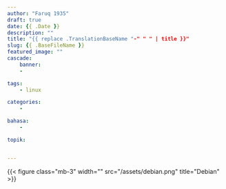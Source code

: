 ```yaml
---
author: "Faruq 1935"
draft: true
date: {{ .Date }}
description: ""
title: "{{ replace .TranslationBaseName "-" " " | title }}"
slug: {{ .BaseFileName }}
featured_image: ""
cascade:
    banner: 
    -

tags:
    - linux

categories:
    -

bahasa:
    -

topik:


---
```


<!-- ini untuk mengatur besar kecilnya gambar dengan memberi width-->
{{< figure class="mb-3" width="" src="/assets/debian.png" title="Debian" >}}
<!-- ini untuk mengatur besar kecilnya gambar dengan memberi width-->